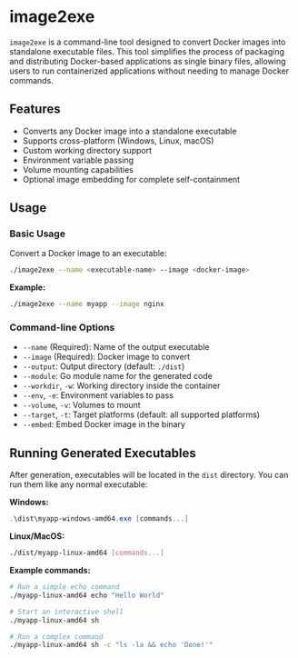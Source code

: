 # image2exe

`image2exe` is a command-line tool designed to convert Docker images into standalone executable files. This tool simplifies the process of packaging and distributing Docker-based applications as single binary files, allowing users to run containerized applications without needing to manage Docker commands.

## Features

- Converts any Docker image into a standalone executable
- Supports cross-platform (Windows, Linux, macOS)
- Custom working directory support
- Environment variable passing
- Volume mounting capabilities
- Optional image embedding for complete self-containment



## Usage

### Basic Usage

Convert a Docker image to an executable:

```bash
./image2exe --name <executable-name> --image <docker-image>
```

**Example:**

```bash
./image2exe --name myapp --image nginx
```

### Command-line Options

- `--name` (Required): Name of the output executable
- `--image` (Required): Docker image to convert
- `--output`: Output directory (default: `./dist`)
- `--module`: Go module name for the generated code
- `--workdir`, `-w`: Working directory inside the container
- `--env`, `-e`: Environment variables to pass
- `--volume`, `-v`: Volumes to mount
- `--target`, `-t`: Target platforms (default: all supported platforms)
- `--embed`: Embed Docker image in the binary



## Running Generated Executables

After generation, executables will be located in the `dist` directory. You can run them like any normal executable:

**Windows:**

```powershell
.\dist\myapp-windows-amd64.exe [commands...]
```

**Linux/MacOS:**

```bash
./dist/myapp-linux-amd64 [commands...]
```

**Example commands:**

```bash
# Run a simple echo command
./myapp-linux-amd64 echo "Hello World"

# Start an interactive shell
./myapp-linux-amd64 sh

# Run a complex command
./myapp-linux-amd64 sh -c "ls -la && echo 'Done!'"
```





